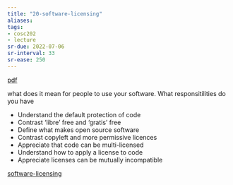 ```yaml
---
title: "20-software-licensing"
aliases: 
tags: 
- cosc202
- lecture
sr-due: 2022-07-06
sr-interval: 33
sr-ease: 250
---
```


[pdf](https://cosc202.cspages.otago.ac.nz/lectures/L20-software-licensing.pdf)

what does it mean for people to use your software. What responsitilities do you have

- Understand the default protection of code 
- Contrast ‘libre’ free and ‘gratis’ free 
- Define what makes open source software 
- Contrast copyleft and more permissive licences 
- Appreciate that code can be multi-licensed 
- Understand how to apply a license to code 
- Appreciate licenses can be mutually incompatible

[software-licensing](notes/software-licensing.md)